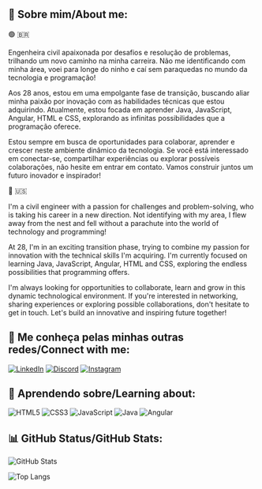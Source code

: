 ## 🚀 **Sobre mim/About me:**

:green_circle:	:brazil:	

Engenheira civil apaixonada por desafios e resolução de problemas, trilhando um novo caminho na minha carreira. Não me identificando com minha área, voei para longe do ninho e caí sem paraquedas no mundo da tecnologia e programação!

Aos 28 anos, estou em uma empolgante fase de transição, buscando aliar minha paixão por inovação com as habilidades técnicas que estou adquirindo. Atualmente, estou focada em aprender Java, JavaScript, Angular, HTML e CSS, explorando as infinitas possibilidades que a programação oferece.

Estou sempre em busca de oportunidades para colaborar, aprender e crescer neste ambiente dinâmico da tecnologia. Se você está interessado em conectar-se, compartilhar experiências ou explorar possíveis colaborações, não hesite em entrar em contato. Vamos construir juntos um futuro inovador e inspirador!

:large_blue_circle:	:us:

I'm a civil engineer with a passion for challenges and problem-solving, who is taking his career in a new direction. Not identifying with my area, I flew away from the nest and fell without a parachute into the world of technology and programming!

At 28, I'm in an exciting transition phase, trying to combine my passion for innovation with the technical skills I'm acquiring. I'm currently focused on learning Java, JavaScript, Angular, HTML and CSS, exploring the endless possibilities that programming offers.

I'm always looking for opportunities to collaborate, learn and grow in this dynamic technological environment. If you're interested in networking, sharing experiences or exploring possible collaborations, don't hesitate to get in touch. Let's build an innovative and inspiring future together!

## 📱 **Me conheça pelas minhas outras redes/Connect with me:**

[![LinkedIn](https://img.shields.io/badge/LinkedIn-000?style=for-the-badge&logo=linkedin&logoColor=9400d3)](https://www.linkedin.com/in/anacsmedeiros/) [![Discord](https://img.shields.io/badge/Discord-000?style=for-the-badge&logo=discord&logoColor=9400d3)](https://www.discord.com/in/anacsouza#8371/) [![Instagram](https://img.shields.io/badge/Instagram-000?style=for-the-badge&logo=instagram&logoColor=9400d3)](https://www.instagram.com/anac.msouza/)

## 📖 **Aprendendo sobre/Learning about:**

![HTML5](https://img.shields.io/badge/HTML5-000?style=for-the-badge&logo=html5&logoColor=9400d3) ![CSS3](https://img.shields.io/badge/CSS3-000?style=for-the-badge&logo=css3&logoColor=9400d3) ![JavaScript](https://img.shields.io/badge/JavaScript-000?style=for-the-badge&logo=javascript&logoColor=9400d3) ![Java](https://img.shields.io/badge/Java-000?style=for-the-badge&logo=openjdk&logoColor=9400d3) ![Angular](https://img.shields.io/badge/Angular-000?style=for-the-badge&logo=angular&logoColor=9400d3)

## 📊 **GitHub Status/GitHub Stats:**

![GitHub Stats](https://github-readme-stats.vercel.app/api?username=anacarolinams&theme=transparent&bg_color=000&border_color=30A3DC&show_icons=true&icon_color=9400d3&title_color=9400d3&text_color=FFF)

![Top Langs](https://github-readme-stats-git-masterrstaa-rickstaa.vercel.app/api/top-langs/?username=anacarolinams&bg_color=000&border_color=30A3DC&title_color=9400d3&text_color=FFF)
